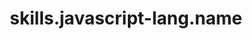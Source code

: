---
unique-name: javascript-lang
type: programming-language
title: skills.javascript-lang.name
description: skills.javascript-lang.desc
proficiency-level: 3
---